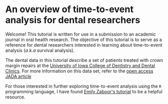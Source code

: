 # An overview of time-to-event analysis for dental researchers

Welcome! This tutorial is written for use in a submission to an academic journal in oral health research. The objective of this tutorial is to serve as a reference for dental researchers interested in learning about time-to-event analysis (*a.k.a* survival analysis). 

The dental data in this tutorial describe a set of patients treated with crown margin repairs at the [University of Iowa College of Dentistry and Dental Clinics](https://dentistry.uiowa.edu/). For more information on this data set, refer to the [open access JADA article](https://www.sciencedirect.com/science/article/pii/S000281772100547X?casa_token=ijNcJA1nrPkAAAAA:AKmKgkmqnJEx6kFP_IzLHmO9BRTe7TtaNPrCFPh3ficihEGcu4GttwfisXaJr0d9SKf8z2OpZA)

For those interested in further exploring time-to-event analysis using the `R` programming language, I have found [Emily Zaboor's tutorial](https://www.emilyzabor.com/tutorials/survival_analysis_in_r_tutorial.html) to be a helpful resource. 


